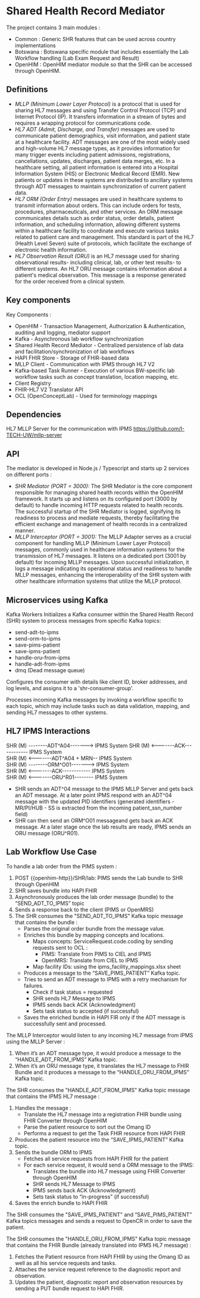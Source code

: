 # Shared Health Record Mediator

The project contains 3 main modules : 
- Common : Generic SHR features that can be used across country implementations
- Botswana : Botswana specific module that includes essentially the Lab Workflow handling (Lab Exam Request and Result)
- OpenHIM : OpenHIM mediator module so that the SHR can be accessed through OpenHIM. 

## Definitions

- *MLLP (Minimum Lower Layer Protocol)* is a protocol that is used for sharing HL7 messages and using Transfer Control Protocol (TCP) and Internet Protocol (IP). It transfers information in a stream of bytes and requires a wrapping protocol for communications code.
- *HL7 ADT (Admit, Discharge, and Transfer)* messages are used to communicate patient demographics, visit information, and patient state at a healthcare facility. ADT messages are one of the most widely used and high-volume HL7 message types, as it provides information for many trigger events including patient admissions, registrations, cancellations, updates, discharges, patient data merges, etc.  In a healthcare setting, all patient information is entered into a Hospital Information System (HIS) or Electronic Medical Record (EMR). New patients or updates in these systems are distributed to ancillary systems through ADT messages to maintain synchronization of current patient data.
- *HL7 ORM (Order Entry)* messages are used in healthcare systems to transmit information about orders. This can include orders for tests, procedures, pharmaceuticals, and other services. An ORM message communicates details such as order status, order details, patient information, and scheduling information, allowing different systems within a healthcare facility to coordinate and execute various tasks related to patient care and management. This standard is part of the HL7 (Health Level Seven) suite of protocols, which facilitate the exchange of electronic health information.
- *HL7 Observation Result (ORU)* is an HL7 message used for sharing observational results- including clinical, lab, or other test results- to different systems. An HL7 ORU message contains information about a patient's medical observation. This message is a response generated for the order received from a clinical system.

## Key components
Key Components :
- OpenHIM - Transaction Management, Authorization & Authentication, auditing and logging, mediator support
- Kafka - Asynchronous lab workflow synchronization
- Shared Health Record Mediator - Centralized persistence of lab data and facilitation/synchronization of lab workflows
- HAPI FHIR Store - Storage of FHIR-based data
- MLLP Client - Communication with IPMS through HL7 V2
- Kafka-based Task Runner - Execution of various BW-specific lab workflow tasks such as concept translation, location mapping, etc.
- Client Registry
- FHIR-HL7 V2 Translator API
- OCL (OpenConceptLab) - Used for terminology mappings

## Dependencies
HL7 MLLP Server for the communication with IPMS https://github.com/I-TECH-UW/mllp-server

## API 
The mediator is developed in Node.js / Typescript and starts up 2 services on different ports : 
- *SHR Mediator (PORT = 3000):* The SHR Mediator is the core component responsible for managing shared health records within the OpenHIM framework. It starts up and listens on its configured port (3000 by default) to handle incoming HTTP requests related to health records. The successful startup of the SHR Mediator is logged, signifying its readiness to process and mediate requests, thereby facilitating the efficient exchange and management of health records in a centralized manner.
- *MLLP Interceptor (PORT = 3001):* The MLLP Adapter serves as a crucial component for handling MLLP (Minimum Lower Layer Protocol) messages, commonly used in healthcare information systems for the transmission of HL7 messages. It listens on a dedicated port (3001 by default) for incoming MLLP messages. Upon successful initialization, it logs a message indicating its operational status and readiness to handle MLLP messages, enhancing the interoperability of the SHR system with other healthcare information systems that utilize the MLLP protocol.

## Microservices using Kafka
Kafka Workers 
Initializes a Kafka consumer within the Shared Health Record (SHR) system to process messages from specific Kafka topics: 
- send-adt-to-ipms
- send-orm-to-ipms
- save-pims-patient
- save-ipms-patient
- handle-oru-from-ipms
- handle-adt-from-ipms
- dmq (Dead message queue)

Configures the consumer with details like client ID, broker addresses, and log levels, and assigns it to a 'shr-consumer-group'.

Processes incoming Kafka messages by invoking a workflow specific to each topic, which may include tasks such as data validation, mapping, and sending HL7 messages to other systems.

## HL7 IPMS Interactions

SHR (M) --------ADT^A04-------> IPMS System
SHR (M) <-------ACK------------ IPMS System        
SHR (M) <-------ADT^A04 + MRN-- IPMS System        
SHR (M) --------ORM^O01-------> IPMS System        
SHR (M) <-------ACK------------ IPMS System        
SHR (M) <-------ORU^R01-------- IPMS System        

- SHR sends an ADT^04 message to the IPMS MLLP Server and gets back an ADT message. At a later point IPMS respond with an ADT^04 message with the updated PID identifiers (generated identifiers - MR/PI/HUB - SS is extracted from the incoming patient_ssn_number field)
- SHR can then send an ORM^O01 messageand gets back an ACK message. At a later stage once the lab results are ready, IPMS sends an ORU message (ORU^R01).


## Lab Workflow Use Case

To handle a lab order from the PIMS system :
1. POST {{openhim-http}}/SHR/lab: PIMS sends the Lab bundle to SHR through OpenHIM
2. SHR saves bundle into HAPI FHIR
3. Asynchronously produces the lab order message (bundle) to the “SEND_ADT_TO_IPMS” topic
4. Sends a response back to the client (PIMS or OpenMRS)
5. The SHR consumes the "SEND_ADT_TO_IPMS" Kafka topic message that contains the bundle :
    * Parses the original order bundle from the message value.
    * Enriches this bundle by mapping concepts and locations.
        * Maps concepts: ServiceRequest.code.coding by sending requests sent to OCL :
            * PIMS: Translate from PIMS to CIEL and IPMS
            * OpenMRS: Translate from CIEL to IPMS
        * Map facility IDs: using the ipms_facility_mappings.xlsx sheet
    * Produces a message to the “SAVE_PIMS_PATIENT” Kafka topic.
    * Tries to send an ADT message to IPMS with a retry mechanism for failures.
        * Check if task status = requested 
        * SHR sends HL7 Message to IPMS
        * IPMS sends back ACK (Acknowledgment)
        * Sets task status to accepted (if successful) 
    * Saves the enriched bundle in HAPI FIR only if the ADT message is successfully sent and processed.

The MLLP Interceptor would listen to any incoming HL7 message from IPMS using the MLLP Server : 
1. When it’s an ADT message type, it would produce a message to the “HANDLE_ADT_FROM_IPMS” Kafka topic.
2. When it’s an ORU message type, it translates the HL7 message to FHIR Bundle and it produces a message to the “HANDLE_ORU_FROM_IPMS” Kafka topic. 


The SHR consumes the "HANDLE_ADT_FROM_IPMS" Kafka topic message that contains the IPMS HL7 message :
1. Handles the message : 
    * Translate the HL7 message into a registration FHIR bundle using FHIR Converter through OpenHIM
    * Parse the patient resource to sort out the Omang ID
    * Performs a request to get the Task FHIR resource from HAPI FHIR
2. Produces the patient resource into the “SAVE_IPMS_PATIENT” Kafka topic.
3. Sends the bundle ORM to IPMS 
    * Fetches all service requests from HAPI FHIR for the patient
    * For each service request, it would send a ORM message to the IPMS: 
        * Translates the bundle into HL7 message using FHIR Converter through OpenHIM
        * SHR sends HL7 Message to IPMS
        * IPMS sends back ACK (Acknowledgment)
        * Sets task status to “in-progress” (if successful) 
4. Saves the enrich bundle to HAPI FHIR

The SHR consumes the "SAVE_IPMS_PATIENT" and “SAVE_PIMS_PATIENT” Kafka topics messages and sends a request to OpenCR in order to save the patient.

The SHR consumes the "HANDLE_ORU_FROM_IPMS" Kafka topic message that contains the FHIR Bundle (already translated into IPMS HL7 message) : 
1. Fetches the Patient resource from HAPI FHIR by using the Omang ID as well as all his service requests and tasks.
2. Attaches the service request reference to the diagnostic report and observation.
3. Updates the patient, diagnostic report and observation resources by sending a PUT bundle request to HAPI FHIR.
